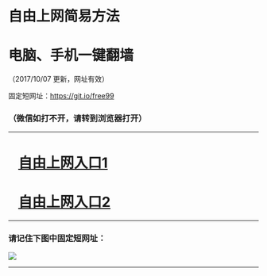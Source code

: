 ﻿# 自由上网简易方法

# 电脑、手机一键翻墙

（2017/10/07 更新，网址有效）

固定短网址：https://git.io/free99

### （微信如打不开，请转到浏览器打开）


***





# &nbsp;&nbsp; <a href="http://ft90028271.fwq-tz-1001.info/fwqtz01.html?t=100700111392 " target="_blank">自由上网入口1</a>
# &nbsp;&nbsp; <a href="http://ft1083120889.fwq-tz-1002.info/fwqtz02.html?t=10070017649 " target="_blank">自由上网入口2</a>
***

### 请记住下图中固定短网址：

<img src="https://s3-us-west-2.amazonaws.com/fwq-1001/yjfq-20170905okok.png" /> 


***

